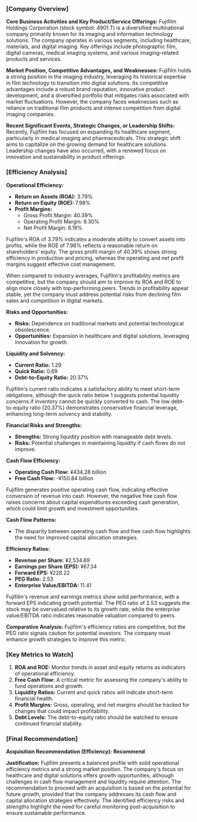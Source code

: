 ### [Company Overview]

**Core Business Activities and Key Product/Service Offerings:**
Fujifilm Holdings Corporation (stock symbol: 4901.T) is a diversified multinational company primarily known for its imaging and information technology solutions. The company operates in various segments, including healthcare, materials, and digital imaging. Key offerings include photographic film, digital cameras, medical imaging systems, and various imaging-related products and services.

**Market Position, Competitive Advantages, and Weaknesses:**
Fujifilm holds a strong position in the imaging industry, leveraging its historical expertise in film technology to transition into digital solutions. Its competitive advantages include a robust brand reputation, innovative product development, and a diversified portfolio that mitigates risks associated with market fluctuations. However, the company faces weaknesses such as reliance on traditional film products and intense competition from digital imaging companies.

**Recent Significant Events, Strategic Changes, or Leadership Shifts:**
Recently, Fujifilm has focused on expanding its healthcare segment, particularly in medical imaging and pharmaceuticals. This strategic shift aims to capitalize on the growing demand for healthcare solutions. Leadership changes have also occurred, with a renewed focus on innovation and sustainability in product offerings.

### [Efficiency Analysis]

**Operational Efficiency:**
- **Return on Assets (ROA):** 3.79%
- **Return on Equity (ROE):** 7.98%
- **Profit Margins:**
  - Gross Profit Margin: 40.39%
  - Operating Profit Margin: 8.30%
  - Net Profit Margin: 8.19%

Fujifilm's ROA of 3.79% indicates a moderate ability to convert assets into profits, while the ROE of 7.98% reflects a reasonable return on shareholders' equity. The gross profit margin of 40.39% shows strong efficiency in production and pricing, whereas the operating and net profit margins suggest effective cost management.

When compared to industry averages, Fujifilm's profitability metrics are competitive, but the company should aim to improve its ROA and ROE to align more closely with top-performing peers. Trends in profitability appear stable, yet the company must address potential risks from declining film sales and competition in digital markets.

**Risks and Opportunities:**
- **Risks:** Dependence on traditional markets and potential technological obsolescence.
- **Opportunities:** Expansion in healthcare and digital solutions, leveraging innovation for growth.

**Liquidity and Solvency:**
- **Current Ratio:** 1.29
- **Quick Ratio:** 0.69
- **Debt-to-Equity Ratio:** 20.37%

Fujifilm's current ratio indicates a satisfactory ability to meet short-term obligations, although the quick ratio below 1 suggests potential liquidity concerns if inventory cannot be quickly converted to cash. The low debt-to-equity ratio (20.37%) demonstrates conservative financial leverage, enhancing long-term solvency and stability.

**Financial Risks and Strengths:**
- **Strengths:** Strong liquidity position with manageable debt levels.
- **Risks:** Potential challenges in maintaining liquidity if cash flows do not improve.

**Cash Flow Efficiency:**
- **Operating Cash Flow:** ¥434.28 billion
- **Free Cash Flow:** -¥150.84 billion

Fujifilm generates positive operating cash flow, indicating effective conversion of revenue into cash. However, the negative free cash flow raises concerns about capital expenditures exceeding cash generation, which could limit growth and investment opportunities.

**Cash Flow Patterns:**
- The disparity between operating cash flow and free cash flow highlights the need for improved capital allocation strategies.

**Efficiency Ratios:**
- **Revenue per Share:** ¥2,534.69
- **Earnings per Share (EPS):** ¥67.34
- **Forward EPS:** ¥228.22
- **PEG Ratio:** 2.53
- **Enterprise Value/EBITDA:** 11.41

Fujifilm's revenue and earnings metrics show solid performance, with a forward EPS indicating growth potential. The PEG ratio of 2.53 suggests the stock may be overvalued relative to its growth rate, while the enterprise value/EBITDA ratio indicates reasonable valuation compared to peers.

**Comparative Analysis:**
Fujifilm's efficiency ratios are competitive, but the PEG ratio signals caution for potential investors. The company must enhance growth strategies to improve this metric.

### [Key Metrics to Watch]
1. **ROA and ROE:** Monitor trends in asset and equity returns as indicators of operational efficiency.
2. **Free Cash Flow:** A critical metric for assessing the company's ability to fund operations and growth.
3. **Liquidity Ratios:** Current and quick ratios will indicate short-term financial health.
4. **Profit Margins:** Gross, operating, and net margins should be tracked for changes that could impact profitability.
5. **Debt Levels:** The debt-to-equity ratio should be watched to ensure continued financial stability.

### [Final Recommendation]
**Acquisition Recommendation (Efficiency):** **Recommend**

**Justification:**
Fujifilm presents a balanced profile with solid operational efficiency metrics and a strong market position. The company's focus on healthcare and digital solutions offers growth opportunities, although challenges in cash flow management and liquidity require attention. The recommendation to proceed with an acquisition is based on the potential for future growth, provided that the company addresses its cash flow and capital allocation strategies effectively. The identified efficiency risks and strengths highlight the need for careful monitoring post-acquisition to ensure sustainable performance.